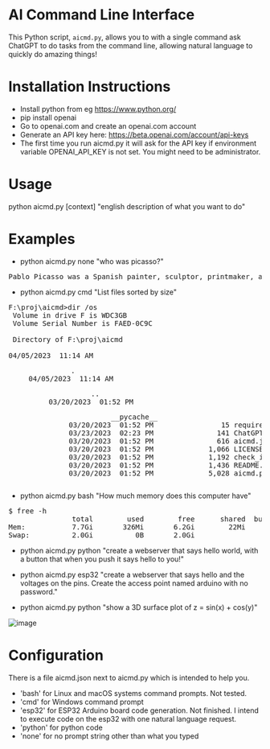 # AI Command Line Interface

This Python script, `aicmd.py`, allows you to with a single command ask ChatGPT to do tasks from the command line, allowing natural language to quickly do amazing things!

# Installation Instructions
- Install python from eg https://www.python.org/
- pip install openai
- Go to openai.com and create an openai.com account
- Generate an API key here: https://beta.openai.com/account/api-keys
- The first time you run aicmd.py it will ask for the API key if environment variable OPENAI_API_KEY is not set. You might need to be administrator.

# Usage
python aicmd.py [context] "english description of what you want to do"

# Examples
- python aicmd.py none "who was picasso?"
<pre>
Pablo Picasso was a Spanish painter, sculptor, printmaker, and ceramicist who is widely regarded as one of the most influential artists of the 20th century. Born in 1881 in Malaga, Spain, he spent most of his adult life in France, where he became a central figure in the avant-garde movements of the early 1900s, including Cubism and Surrealism.
</pre>

- python aicmd.py cmd "List files sorted by size"
<pre>
F:\proj\aicmd>dir /os
 Volume in drive F is WDC3GB
 Volume Serial Number is FAED-0C9C

 Directory of F:\proj\aicmd

04/05/2023  11:14 AM    <DIR>          .
04/05/2023  11:14 AM    <DIR>          ..
03/20/2023  01:52 PM    <DIR>          __pycache__
03/20/2023  01:52 PM                15 requirements.txt
03/23/2023  02:23 PM               141 ChatGPT.py
03/20/2023  01:52 PM               616 aicmd.json
03/20/2023  01:52 PM             1,066 LICENSE
03/20/2023  01:52 PM             1,192 check_imports.py
03/20/2023  01:52 PM             1,436 README.md
03/20/2023  01:52 PM             5,028 aicmd.py
</pre>

- python aicmd.py bash "How much memory does this computer have"
<pre>
$ free -h
               total        used        free      shared  buff/cache   available
Mem:           7.7Gi       326Mi       6.2Gi        22Mi       1.2Gi       7.1Gi
Swap:          2.0Gi          0B       2.0Gi
</pre>

- python aicmd.py python "create a webserver that says hello world, with a button that when you push it says hello to you!"

- python aicmd.py esp32 "create a webserver that says hello and the voltages on the pins. Create the access point named arduino with no password."  

- python aicmd.py python "show a 3D surface plot of z = sin(x) + cos(y)"

![image](https://user-images.githubusercontent.com/10154651/230124326-0fb44dbd-857a-4785-98f1-c79502631613.png)

# Configuration
There is a file aicmd.json next to aicmd.py which is intended to help you.
- 'bash' for Linux and macOS systems command prompts. Not tested.
- 'cmd' for Windows command prompt
- 'esp32' for ESP32 Arduino board code generation. Not finished. I intend to execute code on the esp32 with one natural language request.
- 'python' for python code
- 'none' for no prompt string other than what you typed
